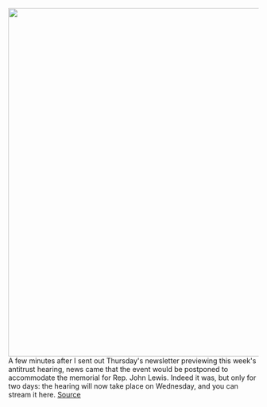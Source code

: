 <img src='https://cdn.vox-cdn.com/thumbor/xIvBPPquvExXPUAwJkD8FmmH3Fg=/0x0:1100x825/1200x800/filters:focal(462x325:638x501)/cdn.vox-cdn.com/uploads/chorus_image/image/67119622/Congress.0.jpeg' width='700px' /><br/>
A few minutes after I sent out Thursday's newsletter previewing this week's antitrust hearing, news came that the event would be postponed to accommodate the memorial for Rep. John Lewis. Indeed it was, but only for two days: the hearing will now take place on Wednesday, and you can stream it here.
<a href='https://www.theverge.com/interface/2020/7/28/21340359/tech-antitrust-hearing-questions-answers-apple-amazon-facebook-google'> Source <a/>